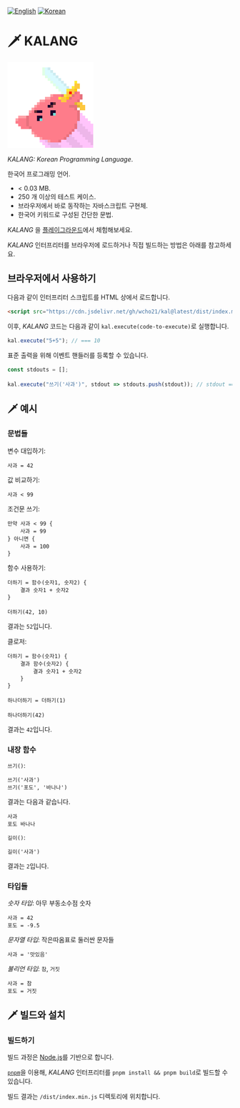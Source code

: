[![English](https://img.shields.io/badge/Lang-en-green)][readme-en]
[![Korean](https://img.shields.io/badge/Lang-ko-blue)][readme-ko]

[readme-en]: ../
[readme-ko]: ./



# 🗡️ KALANG

<img src="./images/kal-logo.png" alt="KALANG logo" width="192px" height="192px" />

_KALANG: Korean Programming Language_.

한국어 프로그래밍 언어.

- < 0.03 MB.
- 250 개 이상의 테스트 케이스.
- 브라우저에서 바로 동작하는 자바스크립트 구현체.
- 한국어 키워드로 구성된 간단한 문법.

_KALANG_ 을 [플레이그라운드][playground]에서 체험해보세요.

_KALANG_ 인터프리터를 브라우저에 로드하거나 직접 빌드하는 방법은 아래를 참고하세요.

[playground]: https://kal-playground.rooi.dev/



## 브라우저에서 사용하기

다음과 같이 인터프리터 스크립트를 HTML 상에서 로드합니다.

```HTML
<script src="https://cdn.jsdelivr.net/gh/wcho21/kal@latest/dist/index.min.js"></script>
```

이후, _KALANG_ 코드는 다음과 같이 `kal.execute(code-to-execute)`로 실행합니다.

```javascript
kal.execute("5+5"); // === 10
```

표준 출력을 위해 이벤트 핸들러를 등록할 수 있습니다.
```javascript
const stdouts = [];

kal.execute("쓰기('사과')", stdout => stdouts.push(stdout)); // stdout === ["사과"]
```



## 🗡️ 예시

### 문법들

변수 대입하기:
```
사과 = 42
```

값 비교하기:
```
사과 < 99
```

조건문 쓰기:
```
만약 사과 < 99 {
    사과 = 99
} 아니면 {
    사과 = 100
}
```

함수 사용하기:
```
더하기 = 함수(숫자1, 숫자2) {
    결과 숫자1 + 숫자2
}

더하기(42, 10)
```
결과는 `52`입니다.

클로저:
```
더하기 = 함수(숫자1) {
    결과 함수(숫자2) {
        결과 숫자1 + 숫자2
    }
}

하나더하기 = 더하기(1)

하나더하기(42)
```
결과는 `42`입니다.



### 내장 함수

`쓰기()`:
```
쓰기('사과')
쓰기('포도', '바나나')
```
결과는 다음과 같습니다.
```
사과
포도 바나나
```

`길이()`:
```
길이('사과')
```
결과는 `2`입니다.



### 타입들

_숫자 타입_: 아무 부동소수점 숫자
```
사과 = 42
포도 = -9.5
```

_문자열 타입_: 작은따옴표로 둘러싼 문자들
```
사과 = '맛있음'
```

_불리언 타입_: `참`, `거짓`
```
사과 = 참
포도 = 거짓
```



## 🗡️ 빌드와 설치

### 빌드하기

빌드 과정은 [Node.js][node]를 기반으로 합니다.

[`pnpm`][pnpm]을 이용해, _KALANG_ 인터프리터를 `pnpm install && pnpm build`로 빌드할 수 있습니다.

빌드 결과는 `/dist/index.min.js` 디렉토리에 위치합니다.

[node]: https://nodejs.org/
[pnpm]: https://pnpm.io/
